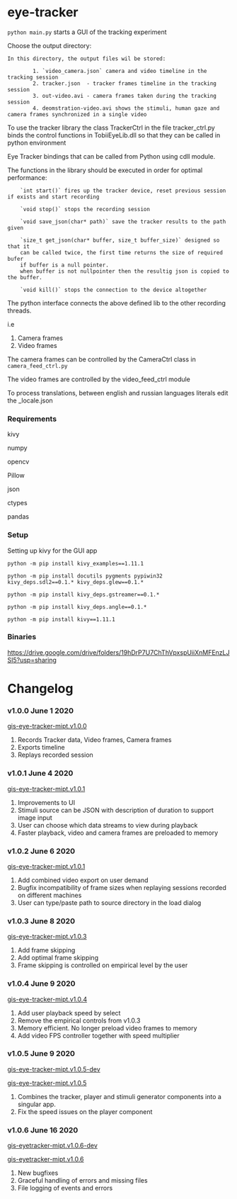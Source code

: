 # eye-tracker
`python main.py` starts a GUI of the tracking experiment 

Choose the output directory: 
    
    In this directory, the output files wil be stored:
        
            1. `video_camera.json` camera and video timeline in the tracking session 
            2. tracker.json  - tracker frames timeline in the tracking session 
            3. out-video.avi - camera frames taken during the tracking session 
            4. deomstration-video.avi shows the stimuli, human gaze and camera frames synchronized in a single video 

To use the tracker library the class TrackerCtrl in the file tracker_ctrl.py binds the control functions in TobiiEyeLib.dll so that they can be called in python environment 


Eye Tracker bindings that can be called from Python using cdll module. 

The functions in the library should be executed in order for optimal performance:
    
        `int start()` fires up the tracker device, reset previous session if exists and start recording 

        `void stop()` stops the recording session
        
        `void save_json(char* path)` save the tracker results to the path given 
         
        `size_t get_json(char* buffer, size_t buffer_size)` designed so that it
        can be called twice, the first time returns the size of required bufer 
        if buffer is a null pointer. 
        when buffer is not nullpointer then the resultig json is copied to the buffer.
        
        `void kill()` stops the connection to the device altogether
        
        
     
  
The python interface connects the above defined lib to the other recording threads. 

i.e 
   1. Camera frames 
   2. Video frames
   
 The camera frames can be controlled by the CameraCtrl class in `camera_feed_ctrl.py` 

 The video frames are controlled by the video_feed_ctrl module
 
 To process translations, between english and russian languages literals edit the _locale.json
 

### Requirements 
kivy

numpy

opencv

Pillow

json

ctypes

pandas


### Setup 
   Setting up kivy for the GUI app
   
`python -m pip install kivy_examples==1.11.1`

`python -m pip install docutils pygments pypiwin32 kivy_deps.sdl2==0.1.* kivy_deps.glew==0.1.*`

`python -m pip install kivy_deps.gstreamer==0.1.*`

`python -m pip install kivy_deps.angle==0.1.*`

`python -m pip install kivy==1.11.1`


### Binaries

https://drive.google.com/drive/folders/19hDrP7U7ChThVpxspUiiXnMFEnzLJSI5?usp=sharing 

# Changelog

### v1.0.0 June 1 2020
[gis-eye-tracker-mipt.v1.0.0](https://drive.google.com/file/d/19qfBZYu1MFLIm-piw-WG4E_Tnr5Q8SvG/view?usp=sharing) 
1. Records Tracker data, Video frames, Camera frames 
2. Exports timeline
3. Replays recorded session 

### v1.0.1 June 4 2020
[gis-eye-tracker-mipt.v1.0.1](https://drive.google.com/file/d/19tVGFxqfCK-UdPXCM71L3b1jpx3iVzz5/view?usp=sharing  )
1. Improvements to UI
2. Stimuli source can be JSON with description of duration to support image input 
3. User can choose which data streams to view during playback
4. Faster playback, video and camera frames are preloaded to memory 

### v1.0.2 June 6 2020
[gis-eye-tracker-mipt.v1.0.1](https://drive.google.com/file/d/19ttTYVzQAse1i7ebikz2DqthzJWXP3pN/view?usp=sharing )
1. Add combined video export on user demand
2. Bugfix incompatibility of frame sizes when replaying sessions recorded on different machines
3. User can type/paste path to source directory in the load dialog

### v1.0.3 June 8 2020
[gis-eye-tracker-mipt.v1.0.3](https://drive.google.com/file/d/19vT2oSnrzUhL4xwNMhqAWNygRoYWc55A/view?usp=sharing)
1. Add frame skipping 
2. Add optimal frame skipping 
3. Frame skipping is controlled on empirical level by the user

### v1.0.4 June 9 2020
[gis-eye-tracker-mipt.v1.0.4](https://drive.google.com/file/d/19yH-E4Uqyq0JXOkhoIgW3TLmi0g85k2T/view?usp=sharing)
1. Add user playback speed by select
2. Remove the empirical controls from v1.0.3
3. Memory efficient. No longer preload video frames to memory
4. Add video FPS controller together with speed multiplier

### v1.0.5 June 9 2020
[gis-eye-tracker-mipt.v1.0.5-dev](https://drive.google.com/file/d/1Zg2rIcvnX1sHqC5JfmH2gyWFqQt38wzO/view?usp=sharing)

[gis-eye-tracker-mipt.v1.0.5](https://drive.google.com/file/d/1ZwqhhGkqYciKWVFE2W_pPg92oBPLfen7/view?usp=sharing)
1. Combines the tracker, player and stimuli generator components into a singular app.
2. Fix the speed issues on the player component

### v1.0.6 June 16 2020

[gis-eyetracker-mipt.v1.0.6-dev](https://drive.google.com/file/d/1_g7BRsoG4Y_1SDy_SZHbpWG4NtZ-ieXy/view?usp=sharing)

[gis-eyetracker-mipt.v1.0.6](https://drive.google.com/file/d/1_e_MJgl9XhWpQtlkZIIQIRnKoeI6V8Gt/view?usp=sharing)

1. New bugfixes 
2. Graceful handling of errors and missing files 
2. File logging of events and errors




